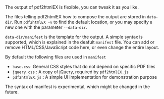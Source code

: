 The output of pdf2htmlEX is flexible, you can tweak it as you like.

The files telling pdf2htmlEX how to compose the output are stored in `data-dir`. Run `pdf2htmlEX -v` to find the default location, or you may specify a new one with the parameter `--data-dir`.

`data-dir/manifest` is the template for the output. A simple syntax is supported, which is explained in the deafult `manifest` file. You can add or remove HTML/CSS/JavaScript code here, or even change the entire layout.

By default the following files are used in `manifest`

- `base.css`: General CSS styles that do not depend on specific PDF files
- `jquery.css` : A copy of jQuery, required by `pdf2htmlEX.js`
- `pdf2htmlEX.js` : A simple UI implementation for demonstration purpose

The syntax of manifest is experimental, which might be changed in the future.